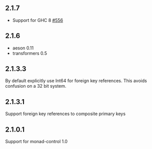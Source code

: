 ## 2.1.7

* Support for GHC 8 [#556](https://github.com/yesodweb/persistent/issues/556)

## 2.1.6

* aeson 0.11
* transformers 0.5

## 2.1.3.3

By default explicitly use Int64 for foreign key references.
This avoids confusion on a 32 bit system.

## 2.1.3.1

Support foreign key references to composite primary keys

## 2.1.0.1

Support for monad-control 1.0

